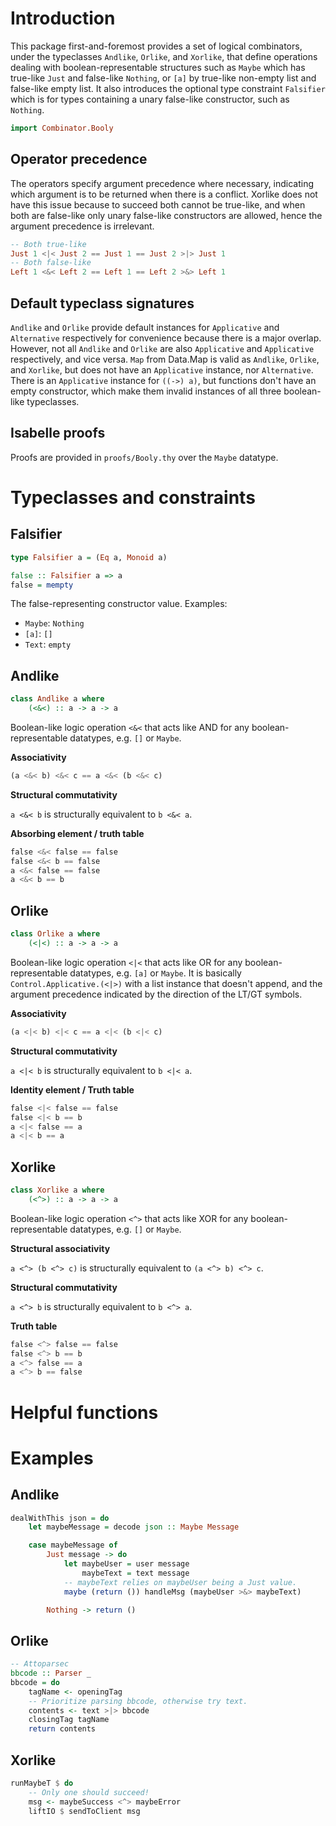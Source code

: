 
# Introduction
This package first-and-foremost provides a set of logical combinators,
under the typeclasses `Andlike`, `Orlike`, and `Xorlike`,
that define operations dealing with boolean-representable structures such
as `Maybe` which has true-like `Just` and false-like `Nothing`, or `[a]` by
true-like non-empty list and false-like empty list. It also introduces
the optional type constraint `Falsifier` which is for types containing a
unary false-like constructor, such as `Nothing`.

```haskell
import Combinator.Booly
```

## Operator precedence

The operators specify argument precedence where necessary, indicating which
argument is to be returned when there is a conflict. Xorlike does not have this
issue because to succeed both cannot be true-like, and when both are false-like
only unary false-like constructors are allowed, hence the argument precedence
is irrelevant.

```haskell
-- Both true-like
Just 1 <|< Just 2 == Just 1 == Just 2 >|> Just 1
-- Both false-like
Left 1 <&< Left 2 == Left 1 == Left 2 >&> Left 1
```

## Default typeclass signatures

`Andlike` and `Orlike` provide default instances for `Applicative` and
`Alternative` respectively for convenience because there is a major overlap.
However, not all `Andlike` and `Orlike` are also `Applicative` and `Applicative`
respectively, and vice versa. `Map` from Data.Map is valid as `Andlike`,
`Orlike`, and `Xorlike`, but does not have an `Applicative` instance, nor
`Alternative`. There is an `Applicative` instance for `((->) a)`, but functions
don't have an empty constructor, which make them invalid instances of all three
boolean-like typeclasses.

## Isabelle proofs

Proofs are provided in `proofs/Booly.thy` over the `Maybe` datatype.

# Typeclasses and constraints

## Falsifier

```haskell
type Falsifier a = (Eq a, Monoid a)

false :: Falsifier a => a
false = mempty
```

The false-representing constructor value. Examples:

* `Maybe`: `Nothing`
* `[a]`: `[]`
* `Text`: `empty`


## Andlike

```haskell
class Andlike a where
    (<&<) :: a -> a -> a
```

Boolean-like logic operation `<&<` that acts like AND for any
boolean-representable datatypes, e.g. `[]` or `Maybe`.

__Associativity__

```haskell
(a <&< b) <&< c == a <&< (b <&< c)
```

__Structural commutativity__

`a <&< b` is structurally equivalent to `b <&< a`.

__Absorbing element / truth table__

```haskell
false <&< false == false
false <&< b == false
a <&< false == false
a <&< b == b
```

## Orlike

```haskell
class Orlike a where
    (<|<) :: a -> a -> a
```

Boolean-like logic operation `<|<` that acts like OR for any
boolean-representable datatypes, e.g. `[a]` or `Maybe`. It is basically
`Control.Applicative.(<|>)` with a list instance that doesn't append, and the
argument precedence indicated by the direction of the LT/GT symbols.

__Associativity__

```haskell
(a <|< b) <|< c == a <|< (b <|< c)
```

__Structural commutativity__

`a <|< b` is structurally equivalent to `b <|< a`.

__Identity element / Truth table__

```haskell
false <|< false == false
false <|< b == b
a <|< false == a
a <|< b == a
```

## Xorlike

```haskell
class Xorlike a where
    (<^>) :: a -> a -> a
```

Boolean-like logic operation `<^>` that acts like XOR for any
boolean-representable datatypes, e.g. `[]` or `Maybe`.

__Structural associativity__

`a <^> (b <^> c)` is structurally equivalent to `(a <^> b) <^> c`.

__Structural commutativity__

`a <^> b` is structurally equivalent to `b <^> a`.

__Truth table__

```haskell
false <^> false == false
false <^> b == b
a <^> false == a
a <^> b == false
```

# Helpful functions

# Examples

## Andlike

```haskell
dealWithThis json = do
    let maybeMessage = decode json :: Maybe Message

    case maybeMessage of
        Just message -> do
            let maybeUser = user message
                maybeText = text message
            -- maybeText relies on maybeUser being a Just value.
            maybe (return ()) handleMsg (maybeUser >&> maybeText)

        Nothing -> return ()
```

## Orlike

```haskell
-- Attoparsec
bbcode :: Parser _
bbcode = do
    tagName <- openingTag
    -- Prioritize parsing bbcode, otherwise try text.
    contents <- text >|> bbcode
    closingTag tagName
    return contents
```

## Xorlike

```haskell
runMaybeT $ do
    -- Only one should succeed!
    msg <- maybeSuccess <^> maybeError
    liftIO $ sendToClient msg
```

